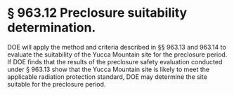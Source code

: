 # § 963.12   Preclosure suitability determination.

DOE will apply the method and criteria described in §§ 963.13 and 963.14 to evaluate the suitability of the Yucca Mountain site for the preclosure period. If DOE finds that the results of the preclosure safety evaluation conducted under § 963.13 show that the Yucca Mountain site is likely to meet the applicable radiation protection standard, DOE may determine the site suitable for the preclosure period. 




